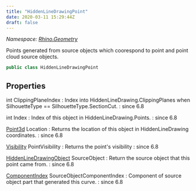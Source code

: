 ```yaml
---
title: "HiddenLineDrawingPoint"
date: 2020-03-11 15:29:44Z
draft: false
---
```


*Namespace: [Rhino.Geometry](../)*

Points generated from source objects which coorespond to point and point cloud source objects.
```cs
public class HiddenLineDrawingPoint
```
## Properties

int ClippingPlaneIndex
: Index into HiddenLineDrawing.ClippingPlanes when SilhouetteType == SilhouetteType.SectionCut.
: since 6.8

int Index
: Index of this object in HiddenLineDrawing.Points.
: since 6.8

[Point3d](/rhinocommon/rhino/geometry/point3d/) Location
: Returns the location of this object in HiddenLineDrawing coordinates.
: since 6.8

[Visibility](/rhinocommon/rhino/geometry/hiddenlinedrawingpoint/visibility/) PointVisibility
: Returns the point's visibility
: since 6.8

[HiddenLineDrawingObject](/rhinocommon/rhino/geometry/hiddenlinedrawingobject/) SourceObject
: Return the source object that this point came from.
: since 6.8

[ComponentIndex](/rhinocommon/rhino/geometry/componentindex/) SourceObjectComponentIndex
: Component of source object part that generated this curve.
: since 6.8
